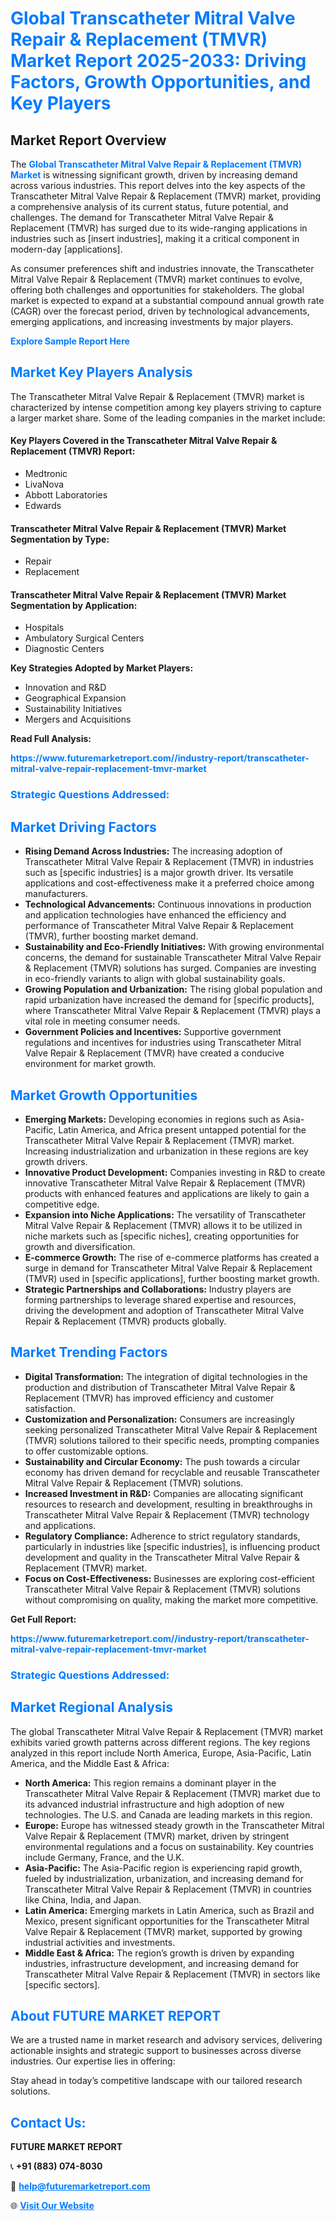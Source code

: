 <h1 style="color: #007BFF;">Global Transcatheter Mitral Valve Repair & Replacement (TMVR) Market Report 2025-2033: Driving Factors, Growth Opportunities, and Key Players</h1>

<section id="overview">
<h2>Market Report Overview</h2>
<p>The <a href="https://www.futuremarketreport.com//industry-report/transcatheter-mitral-valve-repair-replacement-tmvr-market" style="color: #007BFF; text-decoration: none;"><strong>Global Transcatheter Mitral Valve Repair & Replacement (TMVR) Market</strong></a> is witnessing significant growth, driven by increasing demand across various industries. This report delves into the key aspects of the Transcatheter Mitral Valve Repair & Replacement (TMVR) market, providing a comprehensive analysis of its current status, future potential, and challenges. The demand for Transcatheter Mitral Valve Repair & Replacement (TMVR) has surged due to its wide-ranging applications in industries such as [insert industries], making it a critical component in modern-day [applications].</p>
<p>As consumer preferences shift and industries innovate, the Transcatheter Mitral Valve Repair & Replacement (TMVR) market continues to evolve, offering both challenges and opportunities for stakeholders. The global market is expected to expand at a substantial compound annual growth rate (CAGR) over the forecast period, driven by technological advancements, emerging applications, and increasing investments by major players.</p>
</section>

<section id="overview">
<p><a href="https://www.futuremarketreport.com//request-sample/reportId=82815" style="color: #007BFF; text-decoration: none;"><strong>Explore Sample Report Here</strong></a></p>
</section>

<section id="key-players">
<h2 style="color: #007BFF;">Market Key Players Analysis</h2>
<p>The Transcatheter Mitral Valve Repair & Replacement (TMVR) market is characterized by intense competition among key players striving to capture a larger market share. Some of the leading companies in the market include:</p>
<h4>Key Players Covered in the Transcatheter Mitral Valve Repair & Replacement (TMVR) Report:</h4>
<ul><li>Medtronic</li><li>LivaNova</li><li>Abbott Laboratories</li><li>Edwards</li></ul>
<h4>Transcatheter Mitral Valve Repair & Replacement (TMVR) Market Segmentation by Type:</h4>
<ul><li>Repair</li><li>Replacement</li></ul>

<h4>Transcatheter Mitral Valve Repair & Replacement (TMVR) Market Segmentation by Application:</h4>
<ul><li>Hospitals</li><li>Ambulatory Surgical Centers</li><li>Diagnostic Centers</li></ul>
<p><strong>Key Strategies Adopted by Market Players:</strong></p>
<ul>
<li>Innovation and R&D</li>
<li>Geographical Expansion</li>
<li>Sustainability Initiatives</li>
<li>Mergers and Acquisitions</li>
</ul>
</section>

<section>
<p><strong>Read Full Analysis: </strong></p><a href="https://www.futuremarketreport.com//industry-report/transcatheter-mitral-valve-repair-replacement-tmvr-market" style="color: #007BFF; text-decoration: none;"><strong>https://www.futuremarketreport.com//industry-report/transcatheter-mitral-valve-repair-replacement-tmvr-market</strong></a>
<h3 style="color: #007BFF;">Strategic Questions Addressed:</h3>
</section>

<section id="driving-factors">
<h2 style="color: #007BFF;">Market Driving Factors</h2>
<ul>
<li><strong>Rising Demand Across Industries:</strong> The increasing adoption of Transcatheter Mitral Valve Repair & Replacement (TMVR) in industries such as [specific industries] is a major growth driver. Its versatile applications and cost-effectiveness make it a preferred choice among manufacturers.</li>
<li><strong>Technological Advancements:</strong> Continuous innovations in production and application technologies have enhanced the efficiency and performance of Transcatheter Mitral Valve Repair & Replacement (TMVR), further boosting market demand.</li>
<li><strong>Sustainability and Eco-Friendly Initiatives:</strong> With growing environmental concerns, the demand for sustainable Transcatheter Mitral Valve Repair & Replacement (TMVR) solutions has surged. Companies are investing in eco-friendly variants to align with global sustainability goals.</li>
<li><strong>Growing Population and Urbanization:</strong> The rising global population and rapid urbanization have increased the demand for [specific products], where Transcatheter Mitral Valve Repair & Replacement (TMVR) plays a vital role in meeting consumer needs.</li>
<li><strong>Government Policies and Incentives:</strong> Supportive government regulations and incentives for industries using Transcatheter Mitral Valve Repair & Replacement (TMVR) have created a conducive environment for market growth.</li>
</ul>
</section>

<section id="growth-opportunities">
<h2 style="color: #007BFF;">Market Growth Opportunities</h2>
<ul>
<li><strong>Emerging Markets:</strong> Developing economies in regions such as Asia-Pacific, Latin America, and Africa present untapped potential for the Transcatheter Mitral Valve Repair & Replacement (TMVR) market. Increasing industrialization and urbanization in these regions are key growth drivers.</li>
<li><strong>Innovative Product Development:</strong> Companies investing in R&D to create innovative Transcatheter Mitral Valve Repair & Replacement (TMVR) products with enhanced features and applications are likely to gain a competitive edge.</li>
<li><strong>Expansion into Niche Applications:</strong> The versatility of Transcatheter Mitral Valve Repair & Replacement (TMVR) allows it to be utilized in niche markets such as [specific niches], creating opportunities for growth and diversification.</li>
<li><strong>E-commerce Growth:</strong> The rise of e-commerce platforms has created a surge in demand for Transcatheter Mitral Valve Repair & Replacement (TMVR) used in [specific applications], further boosting market growth.</li>
<li><strong>Strategic Partnerships and Collaborations:</strong> Industry players are forming partnerships to leverage shared expertise and resources, driving the development and adoption of Transcatheter Mitral Valve Repair & Replacement (TMVR) products globally.</li>
</ul>
</section>

<section id="trending-factors">
<h2 style="color: #007BFF;">Market Trending Factors</h2>
<ul>
<li><strong>Digital Transformation:</strong> The integration of digital technologies in the production and distribution of Transcatheter Mitral Valve Repair & Replacement (TMVR) has improved efficiency and customer satisfaction.</li>
<li><strong>Customization and Personalization:</strong> Consumers are increasingly seeking personalized Transcatheter Mitral Valve Repair & Replacement (TMVR) solutions tailored to their specific needs, prompting companies to offer customizable options.</li>
<li><strong>Sustainability and Circular Economy:</strong> The push towards a circular economy has driven demand for recyclable and reusable Transcatheter Mitral Valve Repair & Replacement (TMVR) solutions.</li>
<li><strong>Increased Investment in R&D:</strong> Companies are allocating significant resources to research and development, resulting in breakthroughs in Transcatheter Mitral Valve Repair & Replacement (TMVR) technology and applications.</li>
<li><strong>Regulatory Compliance:</strong> Adherence to strict regulatory standards, particularly in industries like [specific industries], is influencing product development and quality in the Transcatheter Mitral Valve Repair & Replacement (TMVR) market.</li>
<li><strong>Focus on Cost-Effectiveness:</strong> Businesses are exploring cost-efficient Transcatheter Mitral Valve Repair & Replacement (TMVR) solutions without compromising on quality, making the market more competitive.</li>
</ul>
</section>

<section>
<p><strong>Get Full Report: </strong></p><a href="https://www.futuremarketreport.com//industry-report/transcatheter-mitral-valve-repair-replacement-tmvr-market" style="color: #007BFF; text-decoration: none;"><strong>https://www.futuremarketreport.com//industry-report/transcatheter-mitral-valve-repair-replacement-tmvr-market</strong></a>
<h3 style="color: #007BFF;">Strategic Questions Addressed:</h3>
</section>


<section id="regional-analysis">
<h2 style="color: #007BFF;">Market Regional Analysis</h2>
<p>The global Transcatheter Mitral Valve Repair & Replacement (TMVR) market exhibits varied growth patterns across different regions. The key regions analyzed in this report include North America, Europe, Asia-Pacific, Latin America, and the Middle East & Africa:</p>
<ul>
<li><strong>North America:</strong> This region remains a dominant player in the Transcatheter Mitral Valve Repair & Replacement (TMVR) market due to its advanced industrial infrastructure and high adoption of new technologies. The U.S. and Canada are leading markets in this region.</li>
<li><strong>Europe:</strong> Europe has witnessed steady growth in the Transcatheter Mitral Valve Repair & Replacement (TMVR) market, driven by stringent environmental regulations and a focus on sustainability. Key countries include Germany, France, and the U.K.</li>
<li><strong>Asia-Pacific:</strong> The Asia-Pacific region is experiencing rapid growth, fueled by industrialization, urbanization, and increasing demand for Transcatheter Mitral Valve Repair & Replacement (TMVR) in countries like China, India, and Japan.</li>
<li><strong>Latin America:</strong> Emerging markets in Latin America, such as Brazil and Mexico, present significant opportunities for the Transcatheter Mitral Valve Repair & Replacement (TMVR) market, supported by growing industrial activities and investments.</li>
<li><strong>Middle East & Africa:</strong> The region’s growth is driven by expanding industries, infrastructure development, and increasing demand for Transcatheter Mitral Valve Repair & Replacement (TMVR) in sectors like [specific sectors].</li>
</ul>
</section>

<footer>
<h2 style="color: #007BFF;">About FUTURE MARKET REPORT</h2>
<p>We are a trusted name in market research and advisory services, delivering actionable insights and strategic support to businesses across diverse industries. Our expertise lies in offering:</p>

<p>Stay ahead in today’s competitive landscape with our tailored research solutions.</p>

<h2 style="color: #007BFF;">Contact Us:</h2>
<p><strong>FUTURE MARKET REPORT</strong></p>
<p>📞 <strong>+91 (883) 074-8030</strong></p>
<p>📧 <strong><a href="mailto:help@futuremarketreport.com" style="color: #007BFF;">help@futuremarketreport.com</a></strong></p>
<p>🌐 <strong><a href="https://www.futuremarketreport.com/" style="color: #007BFF;">Visit Our Website</a></strong></p>
</footer>